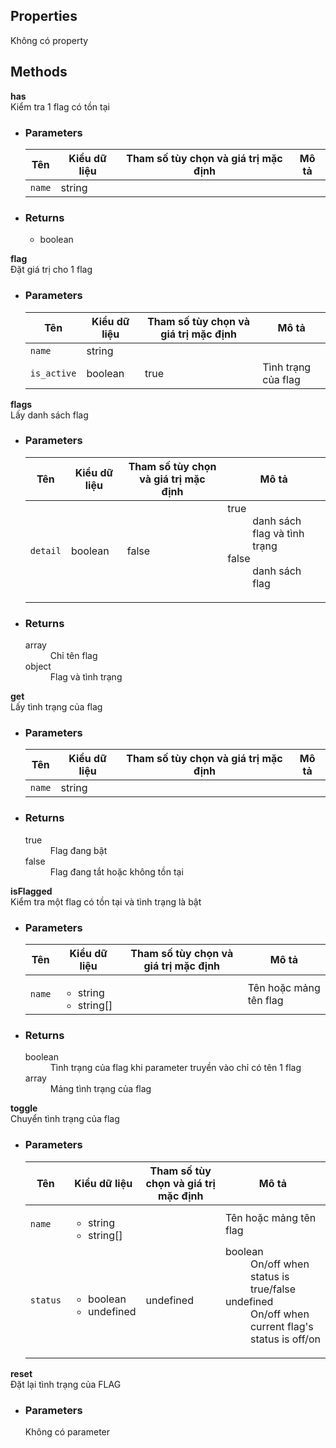 ## Properties
<div class="alert alert-info">
    Không có property
</div>

## Methods
<div class="panel panel-info">
    <div class="panel-heading"><strong>has</strong></div>
    <div class="panel-body">
        Kiểm tra 1 flag có tồn tại
    </div>
    <ul class="list-group">
        <li class="list-group-item">
            <h3>Parameters</h3>
            <table class="table table-striped">
                <thead>
                <tr>
                    <th>Tên</th>
                    <th>Kiểu dữ liệu</th>
                    <th>Tham số tùy chọn và giá trị mặc định</th>
                    <th>Mô tả</th>
                </tr>
                </thead>
                <tbody>
                <tr>
                    <td><code>name</code></td>
                    <td>string</td>
                    <td></td>
                    <td></td>
                </tr>
                </tbody>
            </table>
        </li>
        <li class="list-group-item">
            <h3>Returns</h3>
            <ul>
                <li>boolean</li>
            </ul>
        </li>
    </ul>
</div>

<div class="panel panel-info">
    <div class="panel-heading"><strong>flag</strong></div>
    <div class="panel-body">
        Đặt giá trị cho 1 flag
    </div>
    <ul class="list-group">
        <li class="list-group-item">
            <h3>Parameters</h3>
            <table class="table table-striped">
                <thead>
                <tr>
                    <th>Tên</th>
                    <th>Kiểu dữ liệu</th>
                    <th>Tham số tùy chọn và giá trị mặc định</th>
                    <th>Mô tả</th>
                </tr>
                </thead>
                <tbody>
                <tr>
                    <td><code>name</code></td>
                    <td>string</td>
                    <td></td>
                    <td></td>
                </tr>
                <tr>
                    <td><code>is_active</code></td>
                    <td>boolean</td>
                    <td>true</td>
                    <td>Tình trạng của flag</td>
                </tr>
                </tbody>
            </table>
        </li>
    </ul>
</div>

<div class="panel panel-info">
    <div class="panel-heading"><strong>flags</strong></div>
    <div class="panel-body">
        Lấy danh sách flag
    </div>
    <ul class="list-group">
        <li class="list-group-item">
            <h3>Parameters</h3>
            <table class="table table-striped">
                <thead>
                <tr>
                    <th>Tên</th>
                    <th>Kiểu dữ liệu</th>
                    <th>Tham số tùy chọn và giá trị mặc định</th>
                    <th>Mô tả</th>
                </tr>
                </thead>
                <tbody>
                <tr>
                    <td><code>detail</code></td>
                    <td>boolean</td>
                    <td>false</td>
                    <td>
                        <dl class="dl-horizontal">
                            <dt>true</dt><dd>danh sách flag và tình trạng</dd>
                            <dt>false</dt><dd>danh sách flag</dd>
                        </dl>
                    </td>
                </tr>
                </tbody>
            </table>
        </li>
        <li class="list-group-item">
            <h3>Returns</h3>
            <dl class="dl-horizontal">
                <dt>array</dt><dd>Chỉ tên flag</dd>
                <dt>object</dt><dd>Flag và tình trạng</dd>
            </dl>
        </li>
    </ul>
</div>

<div class="panel panel-info">
    <div class="panel-heading"><strong>get</strong></div>
    <div class="panel-body">
        Lấy tình trạng của flag
    </div>
    <ul class="list-group">
        <li class="list-group-item">
            <h3>Parameters</h3>
            <table class="table table-striped">
                <thead>
                <tr>
                    <th>Tên</th>
                    <th>Kiểu dữ liệu</th>
                    <th>Tham số tùy chọn và giá trị mặc định</th>
                    <th>Mô tả</th>
                </tr>
                </thead>
                <tbody>
                <tr>
                    <td><code>name</code></td>
                    <td>string</td>
                    <td></td>
                    <td></td>
                </tr>
                </tbody>
            </table>
        </li>
        <li class="list-group-item">
            <h3>Returns</h3>
            <dl class="dl-horizontal">
                <dt>true</dt><dd>Flag đang bật</dd>
                <dt>false</dt><dd>Flag đang tắt hoặc không tồn tại</dd>
            </dl>
        </li>
    </ul>
</div>

<div class="panel panel-info">
    <div class="panel-heading"><strong>isFlagged</strong></div>
    <div class="panel-body">
       Kiểm tra một flag có tồn tại và tình trạng là bật
    </div>
    <ul class="list-group">
        <li class="list-group-item">
            <h3>Parameters</h3>
            <table class="table table-striped">
                <thead>
                <tr>
                    <th>Tên</th>
                    <th>Kiểu dữ liệu</th>
                    <th>Tham số tùy chọn và giá trị mặc định</th>
                    <th>Mô tả</th>
                </tr>
                </thead>
                <tbody>
                <tr>
                    <td><code>name</code></td>
                    <td>
                        <ul>
                            <li>string</li>
                            <li>string[]</li>
                        </ul>
                    </td>
                    <td></td>
                    <td>Tên hoặc mảng tên flag</td>
                </tr>
                </tbody>
            </table>
        </li>
        <li class="list-group-item">
            <h3>Returns</h3>
            <dl class="dl-horizontal">
                <dt>boolean</dt>
                <dd>Tình trạng của flag khi parameter truyền vào chỉ có tên 1 flag</dd>
                <dt>array</dt>
                <dd>Mảng tình trạng của flag</dd>
            </dl>
        </li>
    </ul>
</div>

<div class="panel panel-info">
    <div class="panel-heading"><strong>toggle</strong></div>
    <div class="panel-body">
        Chuyển tình trạng của flag
    </div>
    <ul class="list-group">
        <li class="list-group-item">
            <h3>Parameters</h3>
            <table class="table table-striped">
                <thead>
                <tr>
                    <th>Tên</th>
                    <th>Kiểu dữ liệu</th>
                    <th>Tham số tùy chọn và giá trị mặc định</th>
                    <th>Mô tả</th>
                </tr>
                </thead>
                <tbody>
                <tr>
                    <td><code>name</code></td>
                    <td>
                        <ul>
                            <li>string</li>
                            <li>string[]</li>
                        </ul>
                    </td>
                    <td></td>
                    <td>Tên hoặc mảng tên flag</td>
                </tr>
                <tr>
                    <td><code>status</code></td>
                    <td>
                        <ul>
                            <li>boolean</li>
                            <li>undefined</li>
                        </ul>
                    </td>
                    <td>undefined</td>
                    <td>
                        <dl class="dl-horizontal">
                            <dt>boolean</dt>
                            <dd>On/off when status is true/false</dd>
                            <dt>undefined</dt>
                            <dd>
                                On/off when current flag's status is off/on <br>
                            </dd>
                        </dl>
                    </td>
                </tr>
                </tbody>
            </table>
        </li>
    </ul>
</div>

<div class="panel panel-info">
    <div class="panel-heading"><strong>reset</strong></div>
    <div class="panel-body">
        Đặt lại tình trạng của FLAG
    </div>
    <ul class="list-group">
        <li class="list-group-item">
            <h3>Parameters</h3>
            Không có parameter
        </li>
    </ul>
</div>
